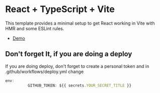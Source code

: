 # React + TypeScript + Vite

This template provides a minimal setup to get React working in Vite with HMR and some ESLint rules.

- [Demo](https://mbulchak.github.io/dashboard-dec/)

## Don't forget It, if you are doing a deploy

If you are doing deploy, don't forget to create a personal token and in .github/workflows/deploy.yml change


```js
env:
          GITHUB_TOKEN: ${{ secrets.YOUR_SECRET_TITLE }}
```
